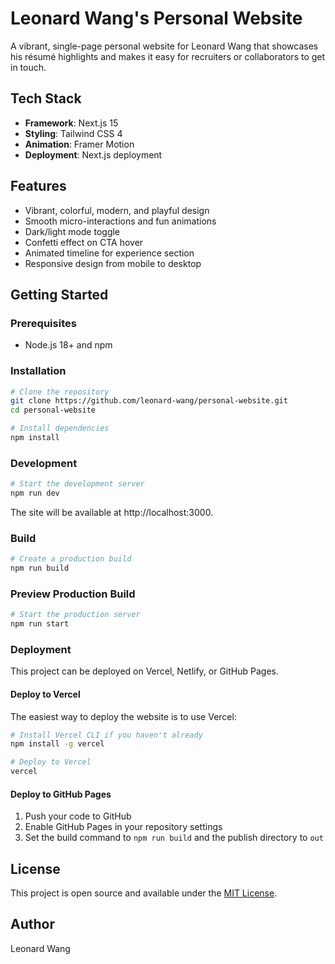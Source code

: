 # Leonard Wang's Personal Website

A vibrant, single-page personal website for Leonard Wang that showcases his résumé highlights and makes it easy for recruiters or collaborators to get in touch.

## Tech Stack

- **Framework**: Next.js 15
- **Styling**: Tailwind CSS 4
- **Animation**: Framer Motion
- **Deployment**: Next.js deployment

## Features

- Vibrant, colorful, modern, and playful design
- Smooth micro-interactions and fun animations
- Dark/light mode toggle
- Confetti effect on CTA hover
- Animated timeline for experience section
- Responsive design from mobile to desktop

## Getting Started

### Prerequisites

- Node.js 18+ and npm

### Installation

```bash
# Clone the repository
git clone https://github.com/leonard-wang/personal-website.git
cd personal-website

# Install dependencies
npm install
```

### Development

```bash
# Start the development server
npm run dev
```

The site will be available at http://localhost:3000.

### Build

```bash
# Create a production build
npm run build
```

### Preview Production Build

```bash
# Start the production server
npm run start
```

### Deployment

This project can be deployed on Vercel, Netlify, or GitHub Pages.

#### Deploy to Vercel

The easiest way to deploy the website is to use Vercel:

```bash
# Install Vercel CLI if you haven't already
npm install -g vercel

# Deploy to Vercel
vercel
```

#### Deploy to GitHub Pages

1. Push your code to GitHub
2. Enable GitHub Pages in your repository settings
3. Set the build command to `npm run build` and the publish directory to `out`

## License

This project is open source and available under the [MIT License](LICENSE).

## Author

Leonard Wang
